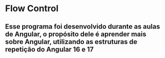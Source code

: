 # Flow Control

## Esse programa foi desenvolvido durante as aulas de Angular, o propósito dele é aprender mais sobre Angular, utilizando as estruturas de repetição do Angular 16 e 17